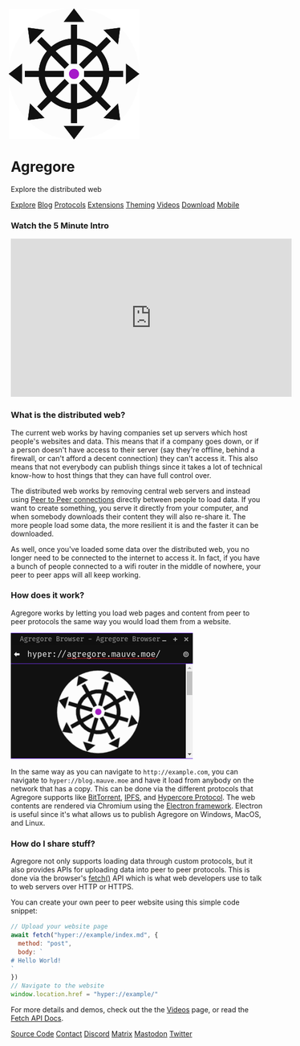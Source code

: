 <style>
.agregore-logo {
  width: 50%;
  animation-name: pulse;
  animation-duration: 1.5s;
  animation-timing-function: linear;
  animation-direction: alternate;
  animation-iteration-count: infinite;
  animation-play-state: running;
}
@keyframes pulse {
  0% {
    transform: scale(1);
  }
  100% {
    transform: scale(1.05);
  }
}
</style>

<img class="agregore-logo" title="Agregore Logo" src="./icon.svg">

# Agregore

Explore the distributed web

[Explore](./explore)
[Blog](./blog/)
[Protocols](./protocols)
[Extensions](./extensions)
[Theming](./theming)
[Videos](./videos)
[Download](https://github.com/AgregoreWeb/agregore-browser/releases/latest)
[Mobile](https://github.com/AgregoreWeb/agregore-mobile/)

### Watch the 5 Minute Intro</h3>

<iframe width="560" height="315" src="https://archive.org/embed/dweb-meetup-dec-2020-dweb-lightning-talks?start=4212" title="Agregore 4 minute intro" frameborder="0" allow="accelerometer; autoplay; clipboard-write; encrypted-media; gyroscope; picture-in-picture" allowfullscreen></iframe>

### What is the distributed web?</h3>

The current web works by having companies set up servers which host people's websites and data.
This means that if a company goes down, or if a person doesn't have access to their server (say they're offline, behind a firewall, or can't afford a decent connection) they can't access it.
This also means that not everybody can publish things since it takes a lot of technical know-how to host things that they can have full control over.

The distributed web works by removing central web servers and instead using [Peer to Peer connections](https://en.wikipedia.org/wiki/Peer-to-peer) directly between people to load data.
If you want to create something, you serve it directly from your computer, and when somebody downloads their content they will also re-share it.
The more people load some data, the more resilient it is and the faster it can be downloaded.

As well, once you've loaded some data over the distributed web, you no longer need to be connected to the internet to access it.
In fact, if you have a bunch of people connected to a wifi router in the middle of nowhere, your peer to peer apps will all keep working.

### How does it work?

Agregore works by letting you load web pages and content from peer to peer protocols the same way you would load them from a website.

![Screenshot showing Agregore Browser loading a hyper:// URL](hyper-url.png)

In the same way as you can navigate to `http://example.com`, you can navigate to `hyper://blog.mauve.moe` and have it load from anybody on the network that has a copy.
This can be done via the different protocols that Agregore supports like [BitTorrent](https://github.com/AgregoreWeb/agregore-markdown-site-generator), [IPFS](https://ipfs.io), and [Hypercore Protocol](https://github.com/AgregoreWeb/agregore-markdown-site-generator).
The web contents are rendered via Chromium using the [Electron framework](https://www.electronjs.org/).
Electron is useful since it's what allows us to publish Agregore on Windows, MacOS, and Linux.

### How do I share stuff?

Agregore not only supports loading data through custom protocols, but it also provides APIs for uploading data into peer to peer protocols.
This is done via the browser's [fetch()](https://developer.mozilla.org/en-US/docs/Web/API/WindowOrWorkerGlobalScope/fetch) API which is what web developers use to talk to web servers over HTTP or HTTPS.

You can create your own peer to peer website using this simple code snippet:

```javascript
// Upload your website page
await fetch("hyper://example/index.md", {
  method: "post",
  body: `
# Hello World!
`
})
// Navigate to the website
window.location.href = "hyper://example/"
```

For more details and demos, check out the the [Videos](videos.html) page, or read the [Fetch API Docs](https://github.com/AgregoreWeb/agregore-browser/tree/master/docs).

[Source Code](https://github.com/AgregoreWeb/agregore-browser)
[Contact](mailto:agregore@mauve.moe)
[Discord](https://discord.gg/QMthd4Y)
[Matrix](https://matrix.to/#/#agregore:mauve.moe)
[Mastodon](https://mastodon.mauve.moe/@agregore)
[Twitter](https://twitter.com/AgregoreBrowser)
